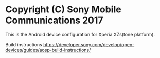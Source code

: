 Copyright (C) Sony Mobile Communications 2017
=============================================

This is the Android device configuration for Xperia XZs(tone platform).

Build instructions
https://developer.sony.com/develop/open-devices/guides/aosp-build-instructions/
